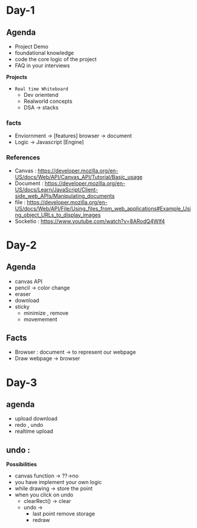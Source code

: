 # Day-1
## Agenda
* Project Demo
* foundational knowledge 
* code the core logic of the project
* FAQ in your interviews

**Projects**
* `Real time Whiteboard`
  * Dev orientend
  * Realworld concepts
  * DSA -> stacks 

  

### facts
* Enviornment -> [features]  browser  -> document
* Logic -> Javascript [Engine] 


### References 
* Canvas : https://developer.mozilla.org/en-US/docs/Web/API/Canvas_API/Tutorial/Basic_usage
* Document : https://developer.mozilla.org/en-US/docs/Learn/JavaScript/Client-side_web_APIs/Manipulating_documents
* file : https://developer.mozilla.org/en-US/docs/Web/API/File/Using_files_from_web_applications#Example_Using_object_URLs_to_display_images
* Socketio : https://www.youtube.com/watch?v=8ARodQ4Wlf4



# Day-2 

## Agenda
* canvas API
* pencil -> color change
* eraser
* download 
* sticky
  * minimize , remove
  * movemement


## Facts
* Browser : document -> to represent our webpage
* Draw webpage -> browser  

# Day-3 
## agenda
* upload download
* redo , undo
* realtime upload 



## undo :
**Possibilities**
* canvas function -> ??->no
* you have implement your own logic
* while drawing -> store the point
* when you click on undo 
  * clearRect() -> clear
  * undo -> 
    * last point remove storage 
    * redraw
  






